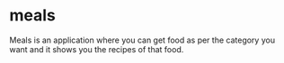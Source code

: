 # meals

Meals is an application where you can get food as per the category you want and it shows you the recipes of that food.


